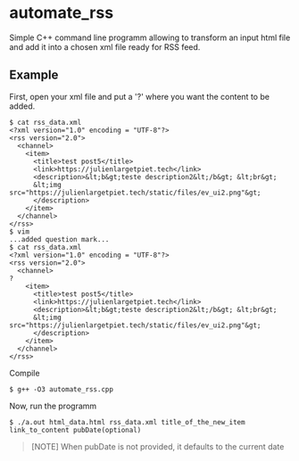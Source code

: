 # automate_rss

Simple C++ command line programm allowing to transform an input html file and add it into a chosen xml file ready for RSS feed.

## Example

First, open your xml file and put a '?' where you want the content to be added.

```
$ cat rss_data.xml
<?xml version="1.0" encoding = "UTF-8"?>
<rss version="2.0">
  <channel>
    <item>
      <title>test post5</title>
      <link>https://julienlargetpiet.tech</link>
      <description>&lt;b&gt;teste description2&lt;/b&gt; &lt;br&gt;
      &lt;img src="https://julienlargetpiet.tech/static/files/ev_ui2.png"&gt;
      </description>
    </item>
  </channel>
</rss>
$ vim
...added question mark...
$ cat rss_data.xml
<?xml version="1.0" encoding = "UTF-8"?>
<rss version="2.0">
  <channel>
?
    <item>
      <title>test post5</title>
      <link>https://julienlargetpiet.tech</link>
      <description>&lt;b&gt;teste description2&lt;/b&gt; &lt;br&gt;
      &lt;img src="https://julienlargetpiet.tech/static/files/ev_ui2.png"&gt;
      </description>
    </item>
  </channel>
</rss>
```

Compile

```
$ g++ -O3 automate_rss.cpp
```

Now, run the programm

```
$ ./a.out html_data.html rss_data.xml title_of_the_new_item link_to_content pubDate(optional) 
```

>[NOTE]
>When pubDate is not provided, it defaults to the current date




